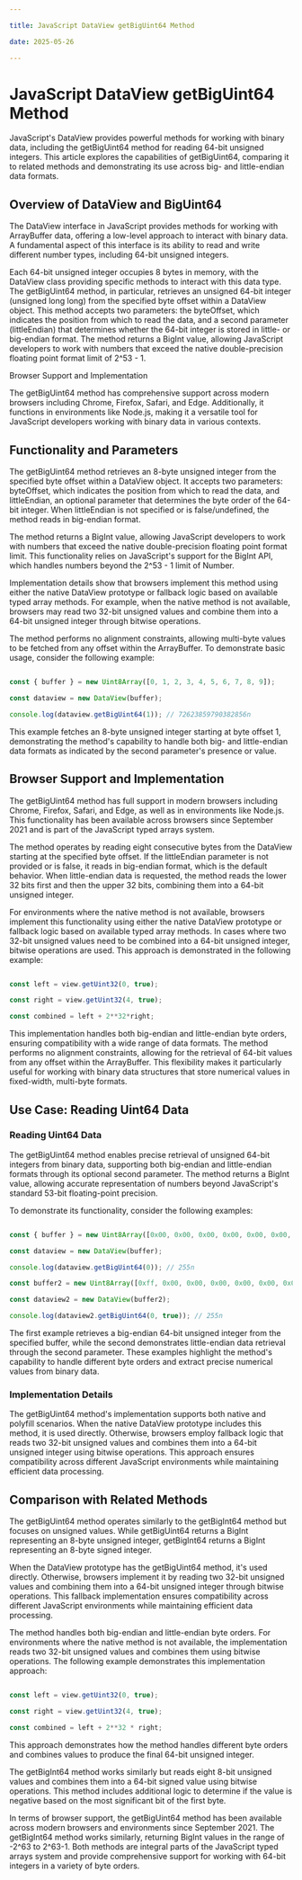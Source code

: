 ```yaml
---

title: JavaScript DataView getBigUint64 Method

date: 2025-05-26

---
```



# JavaScript DataView getBigUint64 Method

JavaScript's DataView provides powerful methods for working with binary data, including the getBigUint64 method for reading 64-bit unsigned integers. This article explores the capabilities of getBigUint64, comparing it to related methods and demonstrating its use across big- and little-endian data formats.


## Overview of DataView and BigUint64

The DataView interface in JavaScript provides methods for working with ArrayBuffer data, offering a low-level approach to interact with binary data. A fundamental aspect of this interface is its ability to read and write different number types, including 64-bit unsigned integers.

Each 64-bit unsigned integer occupies 8 bytes in memory, with the DataView class providing specific methods to interact with this data type. The getBigUint64 method, in particular, retrieves an unsigned 64-bit integer (unsigned long long) from the specified byte offset within a DataView object. This method accepts two parameters: the byteOffset, which indicates the position from which to read the data, and a second parameter (littleEndian) that determines whether the 64-bit integer is stored in little- or big-endian format. The method returns a BigInt value, allowing JavaScript developers to work with numbers that exceed the native double-precision floating point format limit of 2^53 - 1.

Browser Support and Implementation

The getBigUint64 method has comprehensive support across modern browsers including Chrome, Firefox, Safari, and Edge. Additionally, it functions in environments like Node.js, making it a versatile tool for JavaScript developers working with binary data in various contexts.


## Functionality and Parameters

The getBigUint64 method retrieves an 8-byte unsigned integer from the specified byte offset within a DataView object. It accepts two parameters: byteOffset, which indicates the position from which to read the data, and littleEndian, an optional parameter that determines the byte order of the 64-bit integer. When littleEndian is not specified or is false/undefined, the method reads in big-endian format.

The method returns a BigInt value, allowing JavaScript developers to work with numbers that exceed the native double-precision floating point format limit. This functionality relies on JavaScript's support for the BigInt API, which handles numbers beyond the 2^53 - 1 limit of Number.

Implementation details show that browsers implement this method using either the native DataView prototype or fallback logic based on available typed array methods. For example, when the native method is not available, browsers may read two 32-bit unsigned values and combine them into a 64-bit unsigned integer through bitwise operations.

The method performs no alignment constraints, allowing multi-byte values to be fetched from any offset within the ArrayBuffer. To demonstrate basic usage, consider the following example:

```javascript

const { buffer } = new Uint8Array([0, 1, 2, 3, 4, 5, 6, 7, 8, 9]);

const dataview = new DataView(buffer);

console.log(dataview.getBigUint64(1)); // 72623859790382856n

```

This example fetches an 8-byte unsigned integer starting at byte offset 1, demonstrating the method's capability to handle both big- and little-endian data formats as indicated by the second parameter's presence or value.


## Browser Support and Implementation

The getBigUint64 method has full support in modern browsers including Chrome, Firefox, Safari, and Edge, as well as in environments like Node.js. This functionality has been available across browsers since September 2021 and is part of the JavaScript typed arrays system.

The method operates by reading eight consecutive bytes from the DataView starting at the specified byte offset. If the littleEndian parameter is not provided or is false, it reads in big-endian format, which is the default behavior. When little-endian data is requested, the method reads the lower 32 bits first and then the upper 32 bits, combining them into a 64-bit unsigned integer.

For environments where the native method is not available, browsers implement this functionality using either the native DataView prototype or fallback logic based on available typed array methods. In cases where two 32-bit unsigned values need to be combined into a 64-bit unsigned integer, bitwise operations are used. This approach is demonstrated in the following example:

```javascript

const left = view.getUint32(0, true);

const right = view.getUint32(4, true);

const combined = left + 2**32*right;

```

This implementation handles both big-endian and little-endian byte orders, ensuring compatibility with a wide range of data formats. The method performs no alignment constraints, allowing for the retrieval of 64-bit values from any offset within the ArrayBuffer. This flexibility makes it particularly useful for working with binary data structures that store numerical values in fixed-width, multi-byte formats.


## Use Case: Reading Uint64 Data


### Reading Uint64 Data

The getBigUint64 method enables precise retrieval of unsigned 64-bit integers from binary data, supporting both big-endian and little-endian formats through its optional second parameter. The method returns a BigInt value, allowing accurate representation of numbers beyond JavaScript's standard 53-bit floating-point precision.

To demonstrate its functionality, consider the following examples:

```javascript

const { buffer } = new Uint8Array([0x00, 0x00, 0x00, 0x00, 0x00, 0x00, 0x00, 0xff]);

const dataview = new DataView(buffer);

console.log(dataview.getBigUint64(0)); // 255n

const buffer2 = new Uint8Array([0xff, 0x00, 0x00, 0x00, 0x00, 0x00, 0x00, 0x00]);

const dataview2 = new DataView(buffer2);

console.log(dataview2.getBigUint64(0, true)); // 255n

```

The first example retrieves a big-endian 64-bit unsigned integer from the specified buffer, while the second demonstrates little-endian data retrieval through the second parameter. These examples highlight the method's capability to handle different byte orders and extract precise numerical values from binary data.


### Implementation Details

The getBigUint64 method's implementation supports both native and polyfill scenarios. When the native DataView prototype includes this method, it is used directly. Otherwise, browsers employ fallback logic that reads two 32-bit unsigned values and combines them into a 64-bit unsigned integer using bitwise operations. This approach ensures compatibility across different JavaScript environments while maintaining efficient data processing.


## Comparison with Related Methods

The getBigUint64 method operates similarly to the getBigInt64 method but focuses on unsigned values. While getBigUint64 returns a BigInt representing an 8-byte unsigned integer, getBigInt64 returns a BigInt representing an 8-byte signed integer.

When the DataView prototype has the getBigUint64 method, it's used directly. Otherwise, browsers implement it by reading two 32-bit unsigned values and combining them into a 64-bit unsigned integer through bitwise operations. This fallback implementation ensures compatibility across different JavaScript environments while maintaining efficient data processing.

The method handles both big-endian and little-endian byte orders. For environments where the native method is not available, the implementation reads two 32-bit unsigned values and combines them using bitwise operations. The following example demonstrates this implementation approach:

```javascript

const left = view.getUint32(0, true);

const right = view.getUint32(4, true);

const combined = left + 2**32 * right;

```

This approach demonstrates how the method handles different byte orders and combines values to produce the final 64-bit unsigned integer.

The getBigInt64 method works similarly but reads eight 8-bit unsigned values and combines them into a 64-bit signed value using bitwise operations. This method includes additional logic to determine if the value is negative based on the most significant bit of the first byte. 

In terms of browser support, the getBigUint64 method has been available across modern browsers and environments since September 2021. The getBigInt64 method works similarly, returning BigInt values in the range of -2^63 to 2^63-1. Both methods are integral parts of the JavaScript typed arrays system and provide comprehensive support for working with 64-bit integers in a variety of byte orders.

